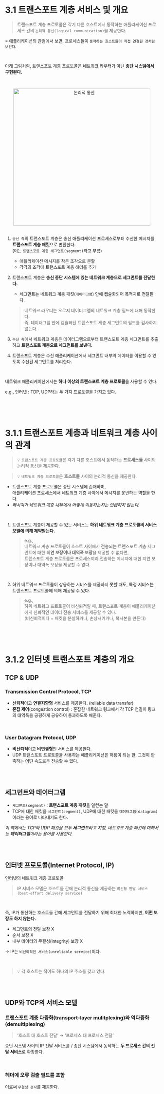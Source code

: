 # 3.1 트랜스포트 계층 서비스 및 개요

> 트랜스포트 계층 프로토콜은 각기 다른 호스트에서 동작하는 애플리케이션 프로세스 간의 `논리적 통신(logical communication)`을 제공한다.

= 애플리케이션의 관점에서 보면, 프로세스들이 `동작하는 호스트들이 직접 연결된 것처럼 보인다`.

<br/>

아래 그림처럼, 트랜스포트 계층 프로토콜은 네트워크 라우터가 아닌 **종단 시스템에서 구현된다.**

<br/>

<p align="center"><img width="450" alt="논리적 통신" src="https://user-images.githubusercontent.com/86337233/211300154-5efb3c66-2ccb-4388-a301-df582a4ac1f5.png">

<br/>
<br/>

1. `송신 측`의 트랜스포트 계층은 송신 애플리케이션 프로세스로부터 수신한 메시지를 **트랜스포트 계층 패킷**으로 변환한다.  
   (이는 `트랜스포트 계층 세그먼트(segment)`라고 부름)
    - 애플리케이션 메시지를 작은 조각으로 분할
    - 각각의 조각에 트랜스포트 계층 헤더를 추가


2. 트랜스포트 계층은 **송신 종단 시스템에 있는 네트워크 계층으로 세그먼트를 전달한다.**
    - 세그먼트는 네트워크 계층 패킷(`데이터그램`) 안에 캡슐화되어 목적지로 전달된다.

   > 네트워크 라우터는 오로지 데이터그램의 네트워크 계층 필드에 대해 동작한다.  
   > 즉, 데이터그램 안에 캡슐화된 트랜스포트 계층 세그먼트의 필드를 검사하지 않는다.


3. `수신 측`에서 네트워크 계층은 데이터그램으로부터 트랜스포트 계층 세그먼트를 추출하고 **트랜스포트 계층으로 세그먼트를 보낸다.**


4. 트랜스포트 계층은 수신 애플리케이션에서 세그먼트 내부의 데이터를 이용할 수 있도록 수신된 세그먼트를 처리한다.

<br/>

네트워크 애플리케이션에서는 **하나 이상의 트랜스포트 계층 프로토콜**을 사용할 수 있다.

e.g., 인터넷 : TDP, UDP라는 두 가지 프로토콜을 가지고 있다.

<br/>
<br/>
<br/>

# 3.1.1 트랜스포트 계층과 네트워크 계층 사이의 관계

> 💡 `트랜스포트 계층 프로토콜`은 각기 다른 호스트에서 동작하는 **프로세스들** 사이의 논리적 통신을 제공한다.

> 💡 `네트워크 계층 프로토콜`은 **호스트들** 사이의 논리적 통신을 제공한다.

- 트랜스포트 계층 프로토콜은 종단 시스템에 존재하며,  
  애플리케이션 프로세스에서 네트워크 계층 사이에서 메시지를 운반하는 역할을 한다.
- *메시지가 네트워크 계층 내부에서 어떻게 이동하는지는 언급하지 않는다.*

<br/>

1. 트랜스포트 계층이 제공할 수 있는 서비스는 **하위 네트워크 계층 프로토콜의 서비스 모델에 의해 제약받는다.**

   > e.g.,  
   > 네트워크 계층 프로토콜이 호스트 사이에서 전송되는 트랜스포트 계층 세그먼트에 대한 **지연 보장이나 대역폭 보장**을 제공할 수 없다면,  
   > 트랜스포트 계층 프로토콜은 프로세스끼리 전송하는 메시지에 대한 지연 보장이나 대역폭 보장을 제공할 수 없다.

<br/>

2. 하위 네트워크 프로토콜이 상응하는 서비스를 제공하지 못할 때도, 특정 서비스는 트랜스포트 프로토콜에 의해 제공될 수 있다.

   > e.g.,  
   > 하위 네트워크 프로토콜이 비신뢰적일 때, 트랜스포트 계층이 애플리케이션에게 신뢰적인 데이터 전송 서비스를 제공할 수 있다.  
   > (비신뢰적이다 = 패킷을 분실하거나, 손상시키거나, 복사본을 만든다)

<br/>
<br/>
<br/>

# 3.1.2 인터넷 트랜스포트 계층의 개요

## TCP & UDP

### Transmission Control Protocol, TCP

- **신뢰적**이고 **연결지향형** 서비스를 제공한다. (reliable data transfer)
- **혼잡 제어**(congestion control) : 혼잡한 네트워크 링크에서 각 TCP 연결이 링크의 대역폭을 공평하게 공유하여 통과하도록 해준다.

<br/>

### User Datagram Protocol, UDP

- **비신뢰적**이고 **비연결형**인 서비스를 제공한다.
- UDP 트랜스포트 프로토콜을 사용하는 애플리케이션은 허용이 되는 한, 그것이 만족하는 어떤 속도로든 전송할 수 있다.

<br/>
<br/>

## 세그먼트와 데이터그램

- `세그먼트(segment)` : **트랜스포트 계층 패킷**을 일컫는 말
- TCP에 대한 패킷을 `세그먼트(segment)`, UDP에 대한 패킷을 `데이터그램(datagram)`이라는 용어로 나타내기도 한다.

*이 책에서는 TCP와 UDP 패킷을 모두 **세그먼트**라고 지칭, 네트워크 계층 패킷에 대해서는 **데이터그램**이라는 용어를 사용한다.*

<br/>
<br/>

## 인터넷 프로토콜(Internet Protocol, IP)

인터넷의 네트워크 계층 프로토콜

> IP 서비스 모델은 호스트들 간에 논리적 통신을 제공하는 `최선형 전달 서비스(best-effort delivery service)`

<br/>

즉, IP가 통신하는 호스트들 간에 세그먼트를 전달하기 위해 최대한 노력하지만, **어떤 보장도 하지 않는다.**

- 세그먼트의 전달 보장 X
- 순서 보장 X
- 내부 데이터의 무결성(integrity) 보장 X

→ IP는 `비신뢰적인 서비스(unreliable service)`이다.

<br/>

> 💡 각 호스트는 적어도 하나의 IP 주소를 갖고 있다.

<br/>
<br/>

## UDP와 TCP의 서비스 모델

### 트랜스포트 계층 다중화(transport-layer mulitplexing)와 역다중화(demultiplexing)

> ‘호스트 대 호스트 전달’ → ‘프로세스 대 프로세스 전달’

종단 시스템 사이의 IP 전달 서비스를 / 종단 시스템에서 동작하는 **두 프로세스 간의 전달 서비스**로 확장한다.

<br/>

### 헤더에 오류 검출 필드를 포함

이로써 `무결성 검사`를 제공한다.
